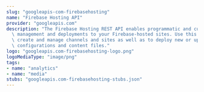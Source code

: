 ```yaml
---
slug: "googleapis-com-firebasehosting"
name: "Firebase Hosting API"
provider: "googleapis.com"
description: "The Firebase Hosting REST API enables programmatic and customizable\
  \ management and deployments to your Firebase-hosted sites. Use this REST API to\
  \ create and manage channels and sites as well as to deploy new or updated hosting\
  \ configurations and content files."
logo: "googleapis.com-firebasehosting-logo.png"
logoMediaType: "image/png"
tags:
- name: "analytics"
- name: "media"
stubs: "googleapis.com-firebasehosting-stubs.json"
---
```

